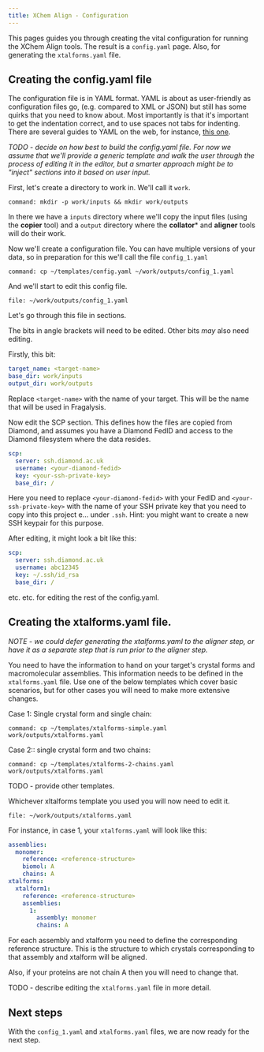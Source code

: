 ```yaml
---
title: XChem Align - Configuration
---
```


This pages guides you through creating the vital configuration for running the XChem Align tools.
The result is a `config.yaml` page. Also, for generating the `xtalforms.yaml` file.

## Creating the config.yaml file

The configuration file is in YAML format. YAML is about as user-friendly as configuration files go,
(e.g. compared to XML or JSON) but still has some quirks that you need to know about.
Most importantly is that it's important to get the indentation correct, and to use spaces not tabs for
indenting. There are several guides to YAML on the web, for instance,
[this one](https://www.tutorialspoint.com/yaml/yaml_basics.htm).

*TODO - decide on how best to build the config.yaml file. For now we assume that we'll provide a generic template and 
walk the user through the process of editing it in the editor, but a smarter approach might be to "inject" sections into
it based on user input.*

First, let's create a directory to work in. We'll call it `work`.

```terminal:execute
command: mkdir -p work/inputs && mkdir work/outputs
```

In there we have a `inputs` directory where we'll copy the input files (using the **copier** tool) and a `output`
directory where the **collator*** and **aligner** tools will do their work. 

Now we'll create a configuration file. You can have multiple versions of your data, so in preparation for this we'll 
call the file `config_1.yaml`

```terminal:execute
command: cp ~/templates/config.yaml ~/work/outputs/config_1.yaml
```

And we'll start to edit this config file.

```editor:open-file
file: ~/work/outputs/config_1.yaml
```

Let's go through this file in sections.

The bits in angle brackets will need to be edited. Other bits *may* also need editing.

Firstly, this bit:

```yaml
target_name: <target-name>
base_dir: work/inputs
output_dir: work/outputs
```

Replace `<target-name>` with the name of your target.
This will be the name that will be used in Fragalysis.


Now edit the SCP section. This defines how the files are copied from Diamond, and assumes you have a Diamond FedID and 
access to the Diamond filesystem where the data resides.

```yaml
scp:
  server: ssh.diamond.ac.uk
  username: <your-diamond-fedid>
  key: <your-ssh-private-key>
  base_dir: /
```

Here you need to replace `<your-diamond-fedid>` with your FedID and `<your-ssh-private-key>` with the name of your SSH
private key that you need to copy into this project e... under `.ssh`. Hint: you might want to create a new SSH keypair
for this purpose.

After editing, it might look a bit like this:

```yaml
scp:
  server: ssh.diamond.ac.uk
  username: abc12345
  key: ~/.ssh/id_rsa
  base_dir: /
```

etc. etc. for editing the rest of the config.yaml.


## Creating the xtalforms.yaml file.

*NOTE - we could defer generating the xtalforms.yaml to the aligner step, or have it as a separate step that is run
prior to the aligner step.*

You need to have the information to hand on your target's crystal forms and macromolecular assemblies. This information
needs to be defined in the `xtalforms.yaml` file. Use one of the below templates which cover basic scenarios, but for
other cases you will need to make more extensive changes.

Case 1: Single crystal form and single chain:
```terminal:execute
command: cp ~/templates/xtalforms-simple.yaml work/outputs/xtalforms.yaml
```

Case 2:: single crystal form and two chains:
```terminal:execute
command: cp ~/templates/xtalforms-2-chains.yaml work/outputs/xtalforms.yaml
```

TODO - provide other templates.

Whichever xltalforms template you used you will now need to edit it.
```editor:open-file
file: ~/work/outputs/xtalforms.yaml
```

For instance, in case 1, your `xtalforms.yaml` will look like this:

```yaml
assemblies:
  monomer:
    reference: <reference-structure>
    biomol: A
    chains: A
xtalforms:
  xtalform1:
    reference: <reference-structure>
    assemblies:
      1:
        assembly: monomer
        chains: A
```

For each assembly and xtalform you need to define the corresponding reference structure. This is the structure to which
crystals corresponding to that assembly and xtalform will be aligned.

Also, if your proteins are not chain A then you will need to change that.

TODO - describe editing the `xtalforms.yaml` file in more detail.

## Next steps

With the `config_1.yaml` and `xtalforms.yaml` files, we are now ready for the next step.
